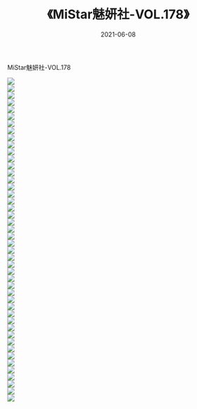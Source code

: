 ﻿---
layout: post
title:  《MiStar魅妍社-VOL.178》
date:   2021-06-08
img: http://img.660000.xyz/Sharelink/网络美图/2021/MiStar魅妍社-VOL.178/000.jpg
categories: [美女, 清纯, 唯美]
---

MiStar魅妍社-VOL.178

  ![](http://img.660000.xyz/Sharelink/网络美图/2021/MiStar魅妍社-VOL.178/001.jpg) <br> ![](http://img.660000.xyz/Sharelink/网络美图/2021/MiStar魅妍社-VOL.178/002.jpg) <br> ![](http://img.660000.xyz/Sharelink/网络美图/2021/MiStar魅妍社-VOL.178/003.jpg) <br> ![](http://img.660000.xyz/Sharelink/网络美图/2021/MiStar魅妍社-VOL.178/004.jpg) <br> ![](http://img.660000.xyz/Sharelink/网络美图/2021/MiStar魅妍社-VOL.178/005.jpg) <br> ![](http://img.660000.xyz/Sharelink/网络美图/2021/MiStar魅妍社-VOL.178/006.jpg) <br> ![](http://img.660000.xyz/Sharelink/网络美图/2021/MiStar魅妍社-VOL.178/007.jpg) <br> ![](http://img.660000.xyz/Sharelink/网络美图/2021/MiStar魅妍社-VOL.178/008.jpg) <br> ![](http://img.660000.xyz/Sharelink/网络美图/2021/MiStar魅妍社-VOL.178/009.jpg) <br> ![](http://img.660000.xyz/Sharelink/网络美图/2021/MiStar魅妍社-VOL.178/010.jpg) <br> ![](http://img.660000.xyz/Sharelink/网络美图/2021/MiStar魅妍社-VOL.178/011.jpg) <br> ![](http://img.660000.xyz/Sharelink/网络美图/2021/MiStar魅妍社-VOL.178/012.jpg) <br> ![](http://img.660000.xyz/Sharelink/网络美图/2021/MiStar魅妍社-VOL.178/013.jpg) <br> ![](http://img.660000.xyz/Sharelink/网络美图/2021/MiStar魅妍社-VOL.178/014.jpg) <br> ![](http://img.660000.xyz/Sharelink/网络美图/2021/MiStar魅妍社-VOL.178/015.jpg) <br> ![](http://img.660000.xyz/Sharelink/网络美图/2021/MiStar魅妍社-VOL.178/016.jpg) <br> ![](http://img.660000.xyz/Sharelink/网络美图/2021/MiStar魅妍社-VOL.178/017.jpg) <br> ![](http://img.660000.xyz/Sharelink/网络美图/2021/MiStar魅妍社-VOL.178/018.jpg) <br> ![](http://img.660000.xyz/Sharelink/网络美图/2021/MiStar魅妍社-VOL.178/019.jpg) <br> ![](http://img.660000.xyz/Sharelink/网络美图/2021/MiStar魅妍社-VOL.178/020.jpg) <br> ![](http://img.660000.xyz/Sharelink/网络美图/2021/MiStar魅妍社-VOL.178/021.jpg) <br> ![](http://img.660000.xyz/Sharelink/网络美图/2021/MiStar魅妍社-VOL.178/022.jpg) <br> ![](http://img.660000.xyz/Sharelink/网络美图/2021/MiStar魅妍社-VOL.178/023.jpg) <br> ![](http://img.660000.xyz/Sharelink/网络美图/2021/MiStar魅妍社-VOL.178/024.jpg) <br> ![](http://img.660000.xyz/Sharelink/网络美图/2021/MiStar魅妍社-VOL.178/025.jpg) <br> ![](http://img.660000.xyz/Sharelink/网络美图/2021/MiStar魅妍社-VOL.178/026.jpg) <br> ![](http://img.660000.xyz/Sharelink/网络美图/2021/MiStar魅妍社-VOL.178/027.jpg) <br> ![](http://img.660000.xyz/Sharelink/网络美图/2021/MiStar魅妍社-VOL.178/028.jpg) <br> ![](http://img.660000.xyz/Sharelink/网络美图/2021/MiStar魅妍社-VOL.178/029.jpg) <br> ![](http://img.660000.xyz/Sharelink/网络美图/2021/MiStar魅妍社-VOL.178/030.jpg) <br> ![](http://img.660000.xyz/Sharelink/网络美图/2021/MiStar魅妍社-VOL.178/031.jpg) <br> ![](http://img.660000.xyz/Sharelink/网络美图/2021/MiStar魅妍社-VOL.178/032.jpg) <br> ![](http://img.660000.xyz/Sharelink/网络美图/2021/MiStar魅妍社-VOL.178/033.jpg) <br> ![](http://img.660000.xyz/Sharelink/网络美图/2021/MiStar魅妍社-VOL.178/034.jpg) <br> ![](http://img.660000.xyz/Sharelink/网络美图/2021/MiStar魅妍社-VOL.178/035.jpg) <br> ![](http://img.660000.xyz/Sharelink/网络美图/2021/MiStar魅妍社-VOL.178/036.jpg) <br> ![](http://img.660000.xyz/Sharelink/网络美图/2021/MiStar魅妍社-VOL.178/037.jpg) <br> ![](http://img.660000.xyz/Sharelink/网络美图/2021/MiStar魅妍社-VOL.178/038.jpg) <br> ![](http://img.660000.xyz/Sharelink/网络美图/2021/MiStar魅妍社-VOL.178/039.jpg) <br> ![](http://img.660000.xyz/Sharelink/网络美图/2021/MiStar魅妍社-VOL.178/040.jpg) <br> ![](http://img.660000.xyz/Sharelink/网络美图/2021/MiStar魅妍社-VOL.178/041.jpg) <br> ![](http://img.660000.xyz/Sharelink/网络美图/2021/MiStar魅妍社-VOL.178/042.jpg) <br> ![](http://img.660000.xyz/Sharelink/网络美图/2021/MiStar魅妍社-VOL.178/043.jpg) <br> ![](http://img.660000.xyz/Sharelink/网络美图/2021/MiStar魅妍社-VOL.178/044.jpg) <br> ![](http://img.660000.xyz/Sharelink/网络美图/2021/MiStar魅妍社-VOL.178/045.jpg) <br> ![](http://img.660000.xyz/Sharelink/网络美图/2021/MiStar魅妍社-VOL.178/046.jpg) <br>